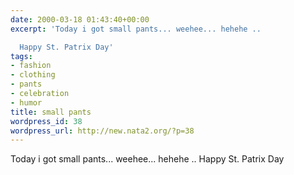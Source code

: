 ```yaml
---
date: 2000-03-18 01:43:40+00:00
excerpt: 'Today i got small pants... weehee... hehehe ..

  Happy St. Patrix Day'
tags:
- fashion
- clothing
- pants
- celebration
- humor
title: small pants
wordpress_id: 38
wordpress_url: http://new.nata2.org/?p=38
---
```


Today i got small pants... weehee... hehehe ..
Happy St. Patrix Day